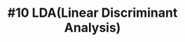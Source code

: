 ---
layout: page-layout-content-style
title:  "#10 LDA(Linear Discriminant Analysis)"
category: "Machine Learning(Supervised)"
---